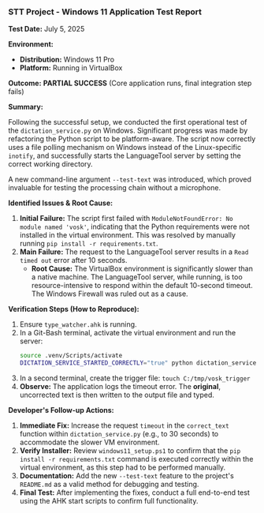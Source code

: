 ### **STT Project - Windows 11 Application Test Report**

**Test Date:** July 5, 2025

**Environment:**
- **Distribution:** Windows 11 Pro
- **Platform:** Running in VirtualBox

**Outcome:** **PARTIAL SUCCESS** (Core application runs, final integration step fails)

**Summary:**

Following the successful setup, we conducted the first operational test of the `dictation_service.py` on Windows. Significant progress was made by refactoring the Python script to be platform-aware. The script now correctly uses a file polling mechanism on Windows instead of the Linux-specific `inotify`, and successfully starts the LanguageTool server by setting the correct working directory.

A new command-line argument `--test-text` was introduced, which proved invaluable for testing the processing chain without a microphone.

**Identified Issues & Root Cause:**

1.  **Initial Failure:** The script first failed with `ModuleNotFoundError: No module named 'vosk'`, indicating that the Python requirements were not installed in the virtual environment. This was resolved by manually running `pip install -r requirements.txt`.
2.  **Main Failure:** The request to the LanguageTool server results in a `Read timed out` error after 10 seconds.
    -   **Root Cause:** The VirtualBox environment is significantly slower than a native machine. The LanguageTool server, while running, is too resource-intensive to respond within the default 10-second timeout. The Windows Firewall was ruled out as a cause.

**Verification Steps (How to Reproduce):**
1.  Ensure `type_watcher.ahk` is running.
2.  In a Git-Bash terminal, activate the virtual environment and run the server:
    ```bash
    source .venv/Scripts/activate
    DICTATION_SERVICE_STARTED_CORRECTLY="true" python dictation_service.py --test-text "dies ist ein test"
    ```
3.  In a second terminal, create the trigger file: `touch C:/tmp/vosk_trigger`
4.  **Observe:** The application logs the timeout error. The **original**, uncorrected text is then written to the output file and typed.

**Developer's Follow-up Actions:**

1.  **Immediate Fix:** Increase the request `timeout` in the `correct_text` function within `dictation_service.py` (e.g., to 30 seconds) to accommodate the slower VM environment.
2.  **Verify Installer:** Review `windows11_setup.ps1` to confirm that the `pip install -r requirements.txt` command is executed correctly within the virtual environment, as this step had to be performed manually.
3.  **Documentation:** Add the new `--test-text` feature to the project's `README.md` as a valid method for debugging and testing.
4.  **Final Test:** After implementing the fixes, conduct a full end-to-end test using the AHK start scripts to confirm full functionality.
